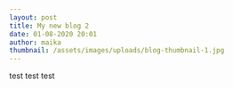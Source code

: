 ```yaml
---
layout: post
title: My new blog 2
date: 01-08-2020 20:01
author: maika
thumbnail: /assets/images/uploads/blog-thumbnail-1.jpg
---
```

test test test